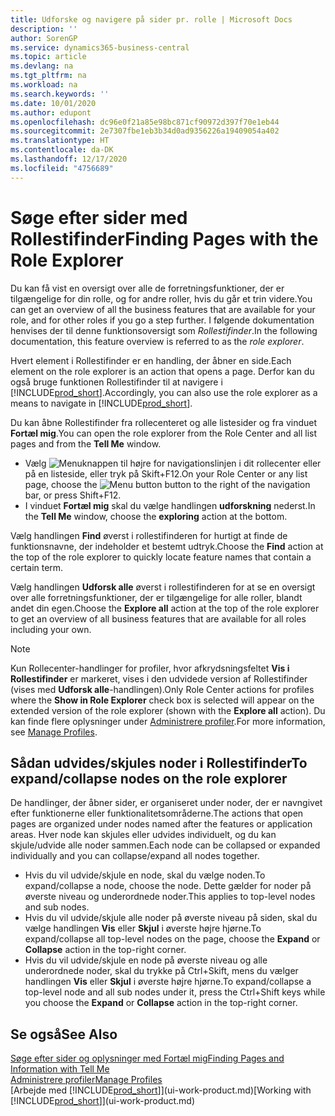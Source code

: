 ```yaml
---
title: Udforske og navigere på sider pr. rolle | Microsoft Docs
description: ''
author: SorenGP
ms.service: dynamics365-business-central
ms.topic: article
ms.devlang: na
ms.tgt_pltfrm: na
ms.workload: na
ms.search.keywords: ''
ms.date: 10/01/2020
ms.author: edupont
ms.openlocfilehash: dc96e0f21a85e98bc871cf90972d397f70e1eb44
ms.sourcegitcommit: 2e7307fbe1eb3b34d0ad9356226a19409054a402
ms.translationtype: HT
ms.contentlocale: da-DK
ms.lasthandoff: 12/17/2020
ms.locfileid: "4756689"
---
```

# <a name="finding-pages-with-the-role-explorer"></a><span data-ttu-id="d07f5-102">Søge efter sider med Rollestifinder</span><span class="sxs-lookup"><span data-stu-id="d07f5-102">Finding Pages with the Role Explorer</span></span>
<span data-ttu-id="d07f5-103">Du kan få vist en oversigt over alle de forretningsfunktioner, der er tilgængelige for din rolle, og for andre roller, hvis du går et trin videre.</span><span class="sxs-lookup"><span data-stu-id="d07f5-103">You can get an overview of all the business features that are available for your role, and for other roles if you go a step further.</span></span> <span data-ttu-id="d07f5-104">I følgende dokumentation henvises der til denne funktionsoversigt som *Rollestifinder*.</span><span class="sxs-lookup"><span data-stu-id="d07f5-104">In the following documentation, this feature overview is referred to as the *role explorer*.</span></span>

<span data-ttu-id="d07f5-105">Hvert element i Rollestifinder er en handling, der åbner en side.</span><span class="sxs-lookup"><span data-stu-id="d07f5-105">Each element on the role explorer is an action that opens a page.</span></span> <span data-ttu-id="d07f5-106">Derfor kan du også bruge funktionen Rollestifinder til at navigere i [!INCLUDE[prod_short](includes/prod_short.md)].</span><span class="sxs-lookup"><span data-stu-id="d07f5-106">Accordingly, you can also use the role explorer as a means to navigate in [!INCLUDE[prod_short](includes/prod_short.md)].</span></span>

<span data-ttu-id="d07f5-107">Du kan åbne Rollestifinder fra rollecenteret og alle listesider og fra vinduet **Fortæl mig**.</span><span class="sxs-lookup"><span data-stu-id="d07f5-107">You can open the role explorer from the Role Center and all list pages and from the **Tell Me** window.</span></span>

- <span data-ttu-id="d07f5-108">Vælg ![Menuknappen](media/ui_menu_button.png "Menuknap") til højre for navigationslinjen i dit rollecenter eller på en listeside, eller tryk på Skift+F12.</span><span class="sxs-lookup"><span data-stu-id="d07f5-108">On your Role Center or any list page, choose the ![Menu button](media/ui_menu_button.png "Menu button") button to the right of the navigation bar, or press Shift+F12.</span></span>
- <span data-ttu-id="d07f5-109">I vinduet **Fortæl mig** skal du vælge handlingen **udforskning** nederst.</span><span class="sxs-lookup"><span data-stu-id="d07f5-109">In the **Tell Me** window, choose the **exploring** action at the bottom.</span></span>

<span data-ttu-id="d07f5-110">Vælg handlingen **Find** øverst i rollestifinderen for hurtigt at finde de funktionsnavne, der indeholder et bestemt udtryk.</span><span class="sxs-lookup"><span data-stu-id="d07f5-110">Choose the **Find** action at the top of the role explorer to quickly locate feature names that contain a certain term.</span></span>

<span data-ttu-id="d07f5-111">Vælg handlingen **Udforsk alle** øverst i rollestifinderen for at se en oversigt over alle forretningsfunktioner, der er tilgængelige for alle roller, blandt andet din egen.</span><span class="sxs-lookup"><span data-stu-id="d07f5-111">Choose the **Explore all** action at the top of the role explorer to get an overview of all business features that are available for all roles including your own.</span></span>

> [!NOTE]
> <span data-ttu-id="d07f5-112">Kun Rollecenter-handlinger for profiler, hvor afkrydsningsfeltet **Vis i Rollestifinder** er markeret, vises i den udvidede version af Rollestifinder (vises med **Udforsk alle**-handlingen).</span><span class="sxs-lookup"><span data-stu-id="d07f5-112">Only Role Center actions for profiles where the **Show in Role Explorer** check box is selected will appear on the extended version of the role explorer (shown with the **Explore all** action).</span></span> <span data-ttu-id="d07f5-113">Du kan finde flere oplysninger under [Administrere profiler](admin-users-profiles-roles.md).</span><span class="sxs-lookup"><span data-stu-id="d07f5-113">For more information, see [Manage Profiles](admin-users-profiles-roles.md).</span></span>

## <a name="to-expandcollapse-nodes-on-the-role-explorer"></a><span data-ttu-id="d07f5-114">Sådan udvides/skjules noder i Rollestifinder</span><span class="sxs-lookup"><span data-stu-id="d07f5-114">To expand/collapse nodes on the role explorer</span></span>
<span data-ttu-id="d07f5-115">De handlinger, der åbner sider, er organiseret under noder, der er navngivet efter funktionerne eller funktionalitetsområderne.</span><span class="sxs-lookup"><span data-stu-id="d07f5-115">The actions that open pages are organized under nodes named after the features or application areas.</span></span> <span data-ttu-id="d07f5-116">Hver node kan skjules eller udvides individuelt, og du kan skjule/udvide alle noder sammen.</span><span class="sxs-lookup"><span data-stu-id="d07f5-116">Each node can be collapsed or expanded individually and you can collapse/expand all nodes together.</span></span>

- <span data-ttu-id="d07f5-117">Hvis du vil udvide/skjule en node, skal du vælge noden.</span><span class="sxs-lookup"><span data-stu-id="d07f5-117">To expand/collapse a node, choose the node.</span></span> <span data-ttu-id="d07f5-118">Dette gælder for noder på øverste niveau og underordnede noder.</span><span class="sxs-lookup"><span data-stu-id="d07f5-118">This applies to top-level nodes and sub nodes.</span></span>
- <span data-ttu-id="d07f5-119">Hvis du vil udvide/skjule alle noder på øverste niveau på siden, skal du vælge handlingen **Vis** eller **Skjul** i øverste højre hjørne.</span><span class="sxs-lookup"><span data-stu-id="d07f5-119">To expand/collapse all top-level nodes on the page, choose the **Expand** or **Collapse** action in the top-right corner.</span></span>
- <span data-ttu-id="d07f5-120">Hvis du vil udvide/skjule en node på øverste niveau og alle underordnede noder, skal du trykke på Ctrl+Skift, mens du vælger handlingen **Vis** eller **Skjul** i øverste højre hjørne.</span><span class="sxs-lookup"><span data-stu-id="d07f5-120">To expand/collapse a top-level node and all sub nodes under it, press the Ctrl+Shift keys while you choose the **Expand** or **Collapse** action in the top-right corner.</span></span>

## <a name="see-also"></a><span data-ttu-id="d07f5-121">Se også</span><span class="sxs-lookup"><span data-stu-id="d07f5-121">See Also</span></span>
[<span data-ttu-id="d07f5-122">Søge efter sider og oplysninger med Fortæl mig</span><span class="sxs-lookup"><span data-stu-id="d07f5-122">Finding Pages and Information with Tell Me</span></span>](ui-search.md)  
[<span data-ttu-id="d07f5-123">Administrere profiler</span><span class="sxs-lookup"><span data-stu-id="d07f5-123">Manage Profiles</span></span>](admin-users-profiles-roles.md)  
<span data-ttu-id="d07f5-124">[Arbejde med [!INCLUDE[prod_short](includes/prod_short.md)]](ui-work-product.md)</span><span class="sxs-lookup"><span data-stu-id="d07f5-124">[Working with [!INCLUDE[prod_short](includes/prod_short.md)]](ui-work-product.md)</span></span>
